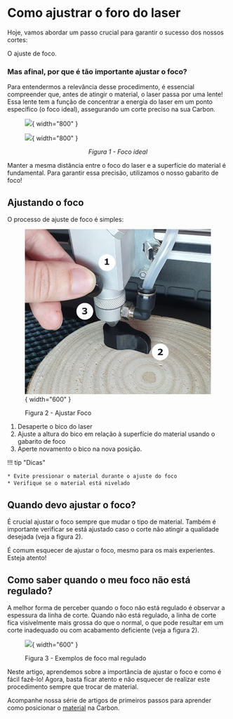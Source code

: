 # Como ajustrar o foro do laser

Hoje, vamos abordar um passo crucial para garantir o sucesso dos nossos cortes:

O ajuste de foco.

### Mas afinal, por que é tão importante ajustar o foco?

Para entendermos a relevância desse procedimento, é essencial compreender que, antes de atingir o material, o laser passa por uma lente! Essa lente tem a função de concentrar a energia do laser em um ponto específico (o foco ideal), assegurando um corte preciso na sua Carbon.

<figure markdown="span">

  ![](../images/laser-cabeçote-light.png#only-light){ width="800" }
  <figcaption></figcaption>

  ![](../images/laser-cabeçote-dark.png#only-dark){ width="800" }
  <figcaption></figcaption>

</figure>

<p style="text-align: center;"><em>Figura 1 - Foco ideal</em></p>

Manter a mesma distância entre o foco do laser e a superfície do material é fundamental. Para garantir essa precisão, utilizamos o nosso gabarito de foco!

## Ajustando o foco

O processo de ajuste de foco é simples:

<figure markdown="span">

  ![](../images/ajuste-foco.png){ width="600" }
  <figcaption>Figura 2 - Ajustar Foco</figcaption>

</figure>

1. Desaperte o bico do laser
2. Ajuste a altura do bico em relação à superfície do material usando o gabarito de foco
3. Aperte novamento o bico na nova posição.

!!! tip "Dicas"
    
    * Evite pressionar o material durante o ajuste do foco
    * Verifique se o material está nivelado

## Quando devo ajustar o foco?

É crucial ajustar o foco sempre que mudar o tipo de material. Também é importante verificar se está ajustado caso o corte não atingir a qualidade desejada (veja a figura 2).

É comum esquecer de ajustar o foco, mesmo para os mais experientes. Esteja atento!

## Como saber quando o meu foco não está regulado?

A melhor forma de perceber quando o foco não está regulado é observar a espessura da linha de corte. Quando não está regulado, a linha de corte fica visivelmente mais grossa do que o normal, o que pode resultar em um corte inadequado ou com acabamento deficiente (veja a figura 2).

<figure markdown="span">

  ![](../images/difrenças-foco.png){ width="600" }
  <figcaption>Figura 3 - Exemplos de foco mal regulado</figcaption>

</figure>

Neste artigo, aprendemos sobre a importância de ajustar o foco e como é fácil fazê-lo! Agora, basta ficar atento e não esquecer de realizar este procedimento sempre que trocar de material.

Acompanhe nossa série de artigos de primeiros passos para aprender como posicionar o [material] na Carbon.

[material]: https://gadgetpluskdb.github.io/Carbon-FAQS/manual/primeiros-trabalhos/material/